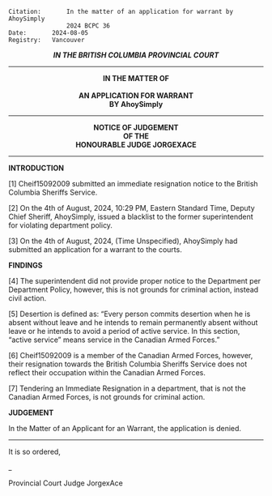 	Citation:       In the matter of an application for warrant by AhoySimply
                	2024 BCPC 36
	Date:		2024-08-05
	Registry:	Vancouver

<p align="center"><b><i> IN THE BRITISH COLUMBIA PROVINCIAL COURT </b></i>

---

<p align="center"><b>
				IN THE MATTER OF
<br><br>			AN APPLICATION FOR WARRANT 
<br>                            BY AhoySimply
<br>				

---

<p align="center">		
				NOTICE OF JUDGEMENT
<br>				OF THE
<br>				HONOURABLE JUDGE JORGEXACE

</b>
	
---

**INTRODUCTION**

[1] Cheif15092009 submitted an immediate resignation notice to the British Columbia Sheriffs
Service.

[2] On the 4th of August, 2024, 10:29 PM, Eastern Standard Time, Deputy Chief Sheriff,
AhoySimply, issued a blacklist to the former superintendent for violating department policy.

[3] On the 4th of August, 2024, (Time Unspecified), AhoySimply had submitted an application for
a warrant to the courts.

**FINDINGS**

[4] The superintendent did not provide proper notice to the Department per Department Policy,
however, this is not grounds for criminal action, instead civil action.

[5] Desertion is defined as: “Every person commits desertion when he is absent without leave
and he intends to remain permanently absent without leave or he intends to avoid a period of
active service. In this section, “active service” means service in the Canadian Armed Forces.”

[6] Cheif15092009 is a member of the Canadian Armed Forces, however, their resignation
towards the British Columbia Sheriffs Service does not reflect their occupation within the
Canadian Armed Forces.

[7] Tendering an Immediate Resignation in a department, that is not the Canadian Armed
Forces, is not grounds for criminal action.

**JUDGEMENT**

In the Matter of an Applicant for an Warrant, the application is denied.


---
It is so ordered,

_
	
Provincial Court Judge JorgexAce
